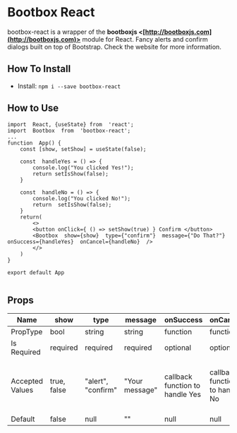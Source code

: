 # Bootbox React
bootbox-react is a wrapper of the **bootboxjs <[http://bootboxjs.com](http://bootboxjs.com)>** module for React. 
Fancy alerts and confirm dialogs built on top of Bootstrap. Check the website for more information.

## How To Install

- Install:
`npm i --save bootbox-react`

## How to Use

```
import  React, {useState} from  'react';
import  Bootbox  from  'bootbox-react';
...
function  App() {
	const [show, setShow] = useState(false);
	
	const  handleYes = () => {
		console.log("You clicked Yes!");
		return setIsShow(false);
	}
	
	const  handleNo = () => {
		console.log("You clicked No!");
		return  setIsShow(false);
	}
	return(
		<>
		<button onClick={ () => setShow(true) } Confirm </button>
		<Bootbox  show={show}  type={"confirm"}  message={"Do That?"}  onSuccess={handleYes}  onCancel={handleNo}  />
		</>
	)
}

export default App
	
```
## Props
| Name            | show        | type               | message        | onSuccess                       | onCancel                       | onClose                                      | cancelClassNames                      | successClassNames                      | cancelLabel                          | successLabel                          |
|-----------------|-------------|--------------------|----------------|---------------------------------|--------------------------------|----------------------------------------------|---------------------------------------|----------------------------------------|--------------------------------------|---------------------------------------|
| PropType        | bool        | string             | string         | function                        | function                       | function                                     | string                                | string                                 | string                               | string                                |
| Is Required     | required    | required           | required       | optional                        | optional                       | required                                     | optional                              | optional                               | optional                             | optional                              |
| Accepted Values | true, false | "alert", "confirm" | "Your message" | callback function to handle Yes | callback function to handle No | callback function to call when box is closed | classname(s) to apply to "No" button" | classname(s) to apply to "Yes" button" | Custom label to apply to "No" button | Custom label to apply to "Yes" button |
| Default         | false       | null               | ""             | null                            | null                           | null                                         | "btn-danger"                          | "btn-primary"                          | "No"                                 | "Yes"                                 |